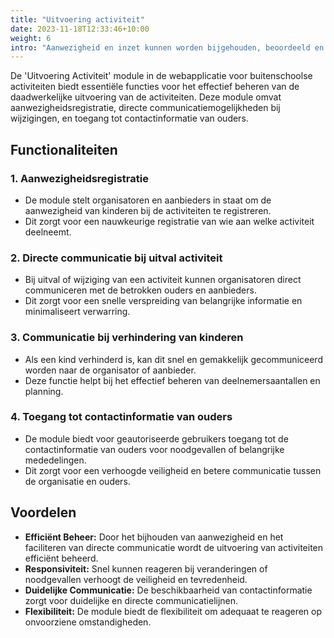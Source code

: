 ```yaml
---
title: "Uitvoering activiteit"
date: 2023-11-18T12:33:46+10:00
weight: 6
intro: "Aanwezigheid en inzet kunnen worden bijgehouden, beoordeeld en gestimuleerd, waarbij successen worden gevierd en verbeterpunten werkelijk aandacht krijgen."
---
```


De 'Uitvoering Activiteit' module in de webapplicatie voor buitenschoolse activiteiten biedt essentiële functies voor het effectief beheren van de daadwerkelijke uitvoering van de activiteiten. Deze module omvat aanwezigheidsregistratie, directe communicatiemogelijkheden bij wijzigingen, en toegang tot contactinformatie van ouders.

## Functionaliteiten

### 1. Aanwezigheidsregistratie

- De module stelt organisatoren en aanbieders in staat om de aanwezigheid van kinderen bij de activiteiten te registreren.
- Dit zorgt voor een nauwkeurige registratie van wie aan welke activiteit deelneemt.

### 2. Directe communicatie bij uitval activiteit

- Bij uitval of wijziging van een activiteit kunnen organisatoren direct communiceren met de betrokken ouders en aanbieders.
- Dit zorgt voor een snelle verspreiding van belangrijke informatie en minimaliseert verwarring.

### 3. Communicatie bij verhindering van kinderen

- Als een kind verhinderd is, kan dit snel en gemakkelijk gecommuniceerd worden naar de organisator of aanbieder.
- Deze functie helpt bij het effectief beheren van deelnemersaantallen en planning.

### 4. Toegang tot contactinformatie van ouders

- De module biedt voor geautoriseerde gebruikers toegang tot de contactinformatie van ouders voor noodgevallen of belangrijke mededelingen.
- Dit zorgt voor een verhoogde veiligheid en betere communicatie tussen de organisatie en ouders.

## Voordelen

- **Efficiënt Beheer:** Door het bijhouden van aanwezigheid en het faciliteren van directe communicatie wordt de uitvoering van activiteiten efficiënt beheerd.
- **Responsiviteit:** Snel kunnen reageren bij veranderingen of noodgevallen verhoogt de veiligheid en tevredenheid.
- **Duidelijke Communicatie:** De beschikbaarheid van contactinformatie zorgt voor duidelijke en directe communicatielijnen.
- **Flexibiliteit:** De module biedt de flexibiliteit om adequaat te reageren op onvoorziene omstandigheden.
